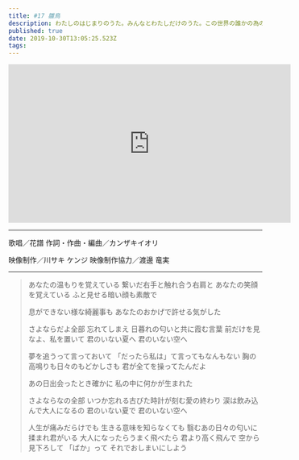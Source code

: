 ```yaml
---
title: #17 雛鳥
description: わたしのはじまりのうた。みんなとわたしだけのうた。この世界の誰かの為のうた。 仮想世界からあなたへ。ただいま。
published: true
date: 2019-10-30T13:05:25.523Z
tags: 
---
```


<iframe width="560" height="315" src="https://www.youtube-nocookie.com/embed/M1RIUrgJqWw" frameborder="0" allow="accelerometer; autoplay; encrypted-media; gyroscope; picture-in-picture" allowfullscreen></iframe>

***
歌唱／花譜
作詞・作曲・編曲／カンザキイオリ

映像制作／川サキ ケンジ
映像制作協力／渡邊 竜実
***
>あなたの温もりを覚えている
>繋いだ右手と触れ合う右肩と
>あなたの笑顔を覚えている
>ふと見せる暗い顔も素敵で
>
>息ができない様な綺麗事も
>あなたのおかげで許せる気がした
>
>さよならだよ全部
>忘れてしまえ
>日暮れの匂いと共に霞む言葉
>前だけを見なよ、私を置いて
>君のいない夏へ
>君のいない空へ
>
>夢を追うって言っておいて
>「だったら私は」て言ってもなんもない
>胸の高鳴りも日々のもどかしさも
>君が全てを操ってたんだよ
>
>あの日出会ったとき確かに
>私の中に何かが生まれた
>
>さよならなの全部
>いつか忘れる古びた時計が刻む愛の終わり
>涙は飲み込んで大人になるの
>君のいない夏で
>君のいない空へ
>
>人生が痛みだらけでも
>生きる意味を知らなくても
>翳むあの日々の匂いに揉まれ君がいる
>大人になったらうまく飛べたら
>君より高く飛んで
>空から見下ろして
>「ばか」って
>それでおしまいにしよう